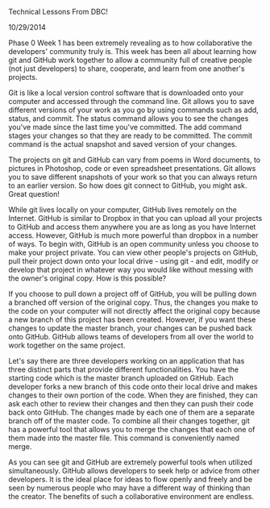 <!-- This template is in markdown, not html, so
  it will not render beautifully when you copy and
  paste it into your github.io site, but it will at
  least be published. Next week you'll be creating a
  blog template using HTML and CSS and you'll be able
  to copy and paste the blog posts from week 1 in there
  to make them pretty next week.
-->

Technical Lessons From DBC!

10/29/2014

Phase 0 Week 1 has been extremely revealing as to how collaborative the developers' community truly is. This week has been all about learning how git and GitHub work together to allow a community full of creative people (not just developers) to share, cooperate, and learn from one another's projects.

Git is like a local version control software that is downloaded onto your computer and accessed through the command line. Git allows you to save different versions of your work as you go by using commands such as add, status, and commit. The status command allows you to see the changes you've made since the last time you've committed. The add command stages your changes so that they are ready to be committed. The commit command is the actual snapshot and saved version of your changes.

The projects on git and GitHub can vary from poems in Word documents, to pictures in Photoshop, code or even spreadsheet presentations. Git allows you to save different snapshots of your work so that you can always return to an earlier version. So how does git connect to GitHub, you might ask. Great question!

While git lives locally on your computer, GitHub lives remotely on the Internet. GitHub is similar to Dropbox in that you can upload all your projects to GitHub and access them anywhere you are as long as you have Internet access. However, GitHub is much more powerful than dropbox in a number of ways. To begin with, GitHub is an open community unless you choose to make your project private. You can view other people's projects on GitHub, pull their project down onto your local drive - using git - and edit, modify or develop that project in whatever way you would like without messing with the owner's original copy. How is this possible?

If you choose to pull down a project off of GitHub, you will be pulling down a branched off version of the original copy. Thus, the changes you make to the code on your computer will not directly affect the original copy because a new branch of this project has been created. However, if you want these changes to update the master branch, your changes can be pushed back onto GitHub. GitHub allows teams of developers from all over the world to work together on the same project.

Let's say there are three developers working on an application that has three distinct parts that provide different functionalities. You have the starting code which is the master branch uploaded on GitHub. Each developer forks a new branch of this code onto their local drive and makes changes to their own portion of the code. When they are finished, they can ask each other to review their changes and then they can push their code back onto GitHub. The changes made by each one of them are a separate branch off of the master code. To combine all their changes together, git has a powerful tool that allows you to merge the changes that each one of them made into the master file. This command is conveniently named merge.

As you can see git and GitHub are extremely powerful tools when utilized simultaneously. GitHub allows developers to seek help or advice from other developers. It is the ideal place for ideas to flow openly and freely and be seen by numerous people who may have a different way of thinking than the creator. The benefits of such a collaborative environment are endless.
